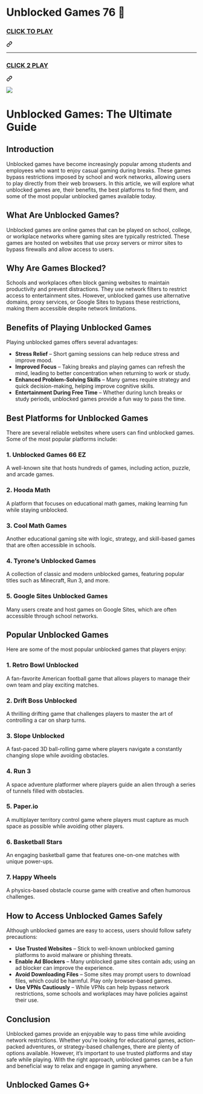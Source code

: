 # Unblocked Games 76 👋

<h3 class="heading-element" dir="auto">
<a href="https://ayeshaakramnewvideo.blogspot.com/2025/01/full-hd-video-download%20new.html" rel="nofollow">CLICK TO PLAY</a></h3><a id="user-content-click-to-play" class="anchor" aria-label="Permalink: CLICK TO PLAY" href="#click-to-play"><svg class="octicon octicon-link" viewBox="0 0 16 16" version="1.1" width="16" height="16" aria-hidden="true"><path d="m7.775 3.275 1.25-1.25a3.5 3.5 0 1 1 4.95 4.95l-2.5 2.5a3.5 3.5 0 0 1-4.95 0 .751.751 0 0 1 .018-1.042.751.751 0 0 1 1.042-.018 1.998 1.998 0 0 0 2.83 0l2.5-2.5a2.002 2.002 0 0 0-2.83-2.83l-1.25 1.25a.751.751 0 0 1-1.042-.018.751.751 0 0 1-.018-1.042Zm-4.69 9.64a1.998 1.998 0 0 0 2.83 0l1.25-1.25a.751.751 0 0 1 1.042.018.751.751 0 0 1 .018 1.042l-1.25 1.25a3.5 3.5 0 1 1-4.95-4.95l2.5-2.5a3.5 3.5 0 0 1 4.95 0 .751.751 0 0 1-.018 1.042.751.751 0 0 1-1.042.018 1.998 1.998 0 0 0-2.83 0l-2.5 2.5a1.998 1.998 0 0 0 0 2.83Z"></path></svg></a></div>
<hr>
<div class="markdown-heading" dir="auto"><h3 class="heading-element" dir="auto">
<a href="https://ayeshaakramnewvideo.blogspot.com/2025/01/full-hd-video-download%20new.htmle" rel="nofollow">CLICK 2 PLAY</a>
</h3><a id="user-content-click-2-play" class="anchor" aria-label="Permalink: CLICK 2 PLAY" href="#click-2-play"><svg class="octicon octicon-link" viewBox="0 0 16 16" version="1.1" width="16" height="16" aria-hidden="true"><path d="m7.775 3.275 1.25-1.25a3.5 3.5 0 1 1 4.95 4.95l-2.5 2.5a3.5 3.5 0 0 1-4.95 0 .751.751 0 0 1 .018-1.042.751.751 0 0 1 1.042-.018 1.998 1.998 0 0 0 2.83 0l2.5-2.5a2.002 2.002 0 0 0-2.83-2.83l-1.25 1.25a.751.751 0 0 1-1.042-.018.751.751 0 0 1-.018-1.042Zm-4.69 9.64a1.998 1.998 0 0 0 2.83 0l1.25-1.25a.751.751 0 0 1 1.042.018.751.751 0 0 1 .018 1.042l-1.25 1.25a3.5 3.5 0 1 1-4.95-4.95l2.5-2.5a3.5 3.5 0 0 1 4.95 0 .751.751 0 0 1-.018 1.042.751.751 0 0 1-1.042.018 1.998 1.998 0 0 0-2.83 0l-2.5 2.5a1.998 1.998 0 0 0 0 2.83Z"></path></svg></a></div>
<p dir="auto"><a href="https://ayeshaakramnewvideo.blogspot.com/2025/01/full-hd-video-download%20new.html" rel="nofollow"><img src="https://camo.githubusercontent.com/225fb785fe11fdd6f6e514b30a8b75dbadef3b044ae40c98256b6b4327398176/68747470733a2f2f636c65617263616368652e73746f72652f67616d65732e706e67" data-canonical-src="https://clearcache.store/games.png" style="max-width: 100%;"></a></p>


# Unblocked Games: The Ultimate Guide

## Introduction
Unblocked games have become increasingly popular among students and employees who want to enjoy casual gaming during breaks. These games bypass restrictions imposed by school and work networks, allowing users to play directly from their web browsers. In this article, we will explore what unblocked games are, their benefits, the best platforms to find them, and some of the most popular unblocked games available today.

## What Are Unblocked Games?
Unblocked games are online games that can be played on school, college, or workplace networks where gaming sites are typically restricted. These games are hosted on websites that use proxy servers or mirror sites to bypass firewalls and allow access to users.

## Why Are Games Blocked?
Schools and workplaces often block gaming websites to maintain productivity and prevent distractions. They use network filters to restrict access to entertainment sites. However, unblocked games use alternative domains, proxy services, or Google Sites to bypass these restrictions, making them accessible despite network limitations.

## Benefits of Playing Unblocked Games
Playing unblocked games offers several advantages:

- **Stress Relief** – Short gaming sessions can help reduce stress and improve mood.
- **Improved Focus** – Taking breaks and playing games can refresh the mind, leading to better concentration when returning to work or study.
- **Enhanced Problem-Solving Skills** – Many games require strategy and quick decision-making, helping improve cognitive skills.
- **Entertainment During Free Time** – Whether during lunch breaks or study periods, unblocked games provide a fun way to pass the time.

## Best Platforms for Unblocked Games
There are several reliable websites where users can find unblocked games. Some of the most popular platforms include:

### 1. Unblocked Games 66 EZ
A well-known site that hosts hundreds of games, including action, puzzle, and arcade games.

### 2. Hooda Math
A platform that focuses on educational math games, making learning fun while staying unblocked.

### 3. Cool Math Games
Another educational gaming site with logic, strategy, and skill-based games that are often accessible in schools.

### 4. Tyrone’s Unblocked Games
A collection of classic and modern unblocked games, featuring popular titles such as Minecraft, Run 3, and more.

### 5. Google Sites Unblocked Games
Many users create and host games on Google Sites, which are often accessible through school networks.

## Popular Unblocked Games
Here are some of the most popular unblocked games that players enjoy:

### 1. Retro Bowl Unblocked
A fan-favorite American football game that allows players to manage their own team and play exciting matches.

### 2. Drift Boss Unblocked
A thrilling drifting game that challenges players to master the art of controlling a car on sharp turns.

### 3. Slope Unblocked
A fast-paced 3D ball-rolling game where players navigate a constantly changing slope while avoiding obstacles.

### 4. Run 3
A space adventure platformer where players guide an alien through a series of tunnels filled with obstacles.

### 5. Paper.io
A multiplayer territory control game where players must capture as much space as possible while avoiding other players.

### 6. Basketball Stars
An engaging basketball game that features one-on-one matches with unique power-ups.

### 7. Happy Wheels
A physics-based obstacle course game with creative and often humorous challenges.

## How to Access Unblocked Games Safely
Although unblocked games are easy to access, users should follow safety precautions:

- **Use Trusted Websites** – Stick to well-known unblocked gaming platforms to avoid malware or phishing threats.
- **Enable Ad Blockers** – Many unblocked game sites contain ads; using an ad blocker can improve the experience.
- **Avoid Downloading Files** – Some sites may prompt users to download files, which could be harmful. Play only browser-based games.
- **Use VPNs Cautiously** – While VPNs can help bypass network restrictions, some schools and workplaces may have policies against their use.

## Conclusion
Unblocked games provide an enjoyable way to pass time while avoiding network restrictions. Whether you're looking for educational games, action-packed adventures, or strategy-based challenges, there are plenty of options available. However, it’s important to use trusted platforms and stay safe while playing. With the right approach, unblocked games can be a fun and beneficial way to relax and engage in gaming anywhere.

## Unblocked Games G+


